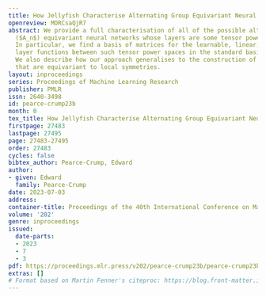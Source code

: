 ```yaml
---
title: How Jellyfish Characterise Alternating Group Equivariant Neural Networks
openreview: MORCsaQjR7
abstract: We provide a full characterisation of all of the possible alternating group
  ($A_n$) equivariant neural networks whose layers are some tensor power of $\mathbb{R}^{n}$.
  In particular, we find a basis of matrices for the learnable, linear, $A_n$–equivariant
  layer functions between such tensor power spaces in the standard basis of $\mathbb{R}^{n}$.
  We also describe how our approach generalises to the construction of neural networks
  that are equivariant to local symmetries.
layout: inproceedings
series: Proceedings of Machine Learning Research
publisher: PMLR
issn: 2640-3498
id: pearce-crump23b
month: 0
tex_title: How Jellyfish Characterise Alternating Group Equivariant Neural Networks
firstpage: 27483
lastpage: 27495
page: 27483-27495
order: 27483
cycles: false
bibtex_author: Pearce-Crump, Edward
author:
- given: Edward
  family: Pearce-Crump
date: 2023-07-03
address: 
container-title: Proceedings of the 40th International Conference on Machine Learning
volume: '202'
genre: inproceedings
issued:
  date-parts:
  - 2023
  - 7
  - 3
pdf: https://proceedings.mlr.press/v202/pearce-crump23b/pearce-crump23b.pdf
extras: []
# Format based on Martin Fenner's citeproc: https://blog.front-matter.io/posts/citeproc-yaml-for-bibliographies/
---
```

